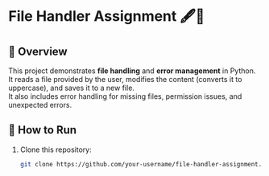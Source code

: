 # File Handler Assignment 🖋️🧪

## 📌 Overview
This project demonstrates **file handling** and **error management** in Python.  
It reads a file provided by the user, modifies the content (converts it to uppercase), and saves it to a new file.  
It also includes error handling for missing files, permission issues, and unexpected errors.

## 🚀 How to Run
1. Clone this repository:
   ```bash
   git clone https://github.com/your-username/file-handler-assignment.git
